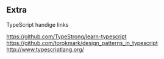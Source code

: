 ## Extra

TypeScript handige links

https://github.com/TypeStrong/learn-typescript
https://github.com/torokmark/design_patterns_in_typescript
http://www.typescriptlang.org/
